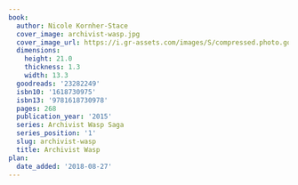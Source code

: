 ```yaml
---
book:
  author: Nicole Kornher-Stace
  cover_image: archivist-wasp.jpg
  cover_image_url: https://i.gr-assets.com/images/S/compressed.photo.goodreads.com/books/1430944335l/23282249._SX98_.jpg
  dimensions:
    height: 21.0
    thickness: 1.3
    width: 13.3
  goodreads: '23282249'
  isbn10: '1618730975'
  isbn13: '9781618730978'
  pages: 268
  publication_year: '2015'
  series: Archivist Wasp Saga
  series_position: '1'
  slug: archivist-wasp
  title: Archivist Wasp
plan:
  date_added: '2018-08-27'
---
```

